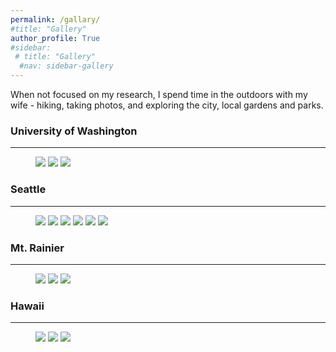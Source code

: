 ```yaml
---
permalink: /gallary/
#title: "Gallery"
author_profile: True
#sidebar:
 # title: "Gallery"
  #nav: sidebar-gallery
---
```


When not focused on my research, I spend time in the outdoors with my wife - hiking, taking photos, and exploring the city, local gardens and parks. 

### University of Washington
---

<figure class="third">
  <a href="/files/a1.jpg">
  <img src="/files/b1.jpg"></a>

  <a href="/files/a2.jpg">
  <img src="/files/b2.jpg"></a>

  <a href="/files/a3.jpg">
  <img src="/files/b3.jpg"></a>
  
</figure>

### Seattle
---

<figure class="third">
  <a href="/files/a4.jpg">
  <img src="/files/b4.jpg"></a>

  <a href="/files/a5.jpg">
  <img src="/files/b5.jpg"></a>
  
  <a href="/files/s1.jpg">
  <img src="/files/s1-1.jpg"></a> 
  
  <a href="/files/s4.jpg">
  <img src="/files/s4-1.jpg"></a>

  <a href="/files/s5.jpg">
  <img src="/files/s5-1.jpg"></a>
  
  <a href="/files/s6.jpg">
  <img src="/files/s6-1.jpg"></a> 
</figure>

### Mt. Rainier
---

<figure class="third">

  <a href="/files/a7.jpg">
  <img src="/files/b7.jpg"></a>
  
  <a href="/files/a8.jpg">
  <img src="/files/b8.jpg"></a>
 
  <a href="/files/a9.jpg">
  <img src="/files/b9.jpg"></a>
  
</figure>

### Hawaii
---

<figure class="third">

  <a href="/files/a6.jpg">
  <img src="/files/b6.jpg"></a>
  <a href="/files/h1.jpg">
  <img src="/files/h1-1.jpg"></a>
  <a href="/files/h3.jpg">
  <img src="/files/h3-1.jpg"></a>
  
</figure>
  

